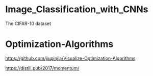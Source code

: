 # Image_Classification_with_CNNs
The CIFAR-10 dataset

# Optimization-Algorithms

https://github.com/jiupinjia/Visualize-Optimization-Algorithms

https://distill.pub/2017/momentum/
